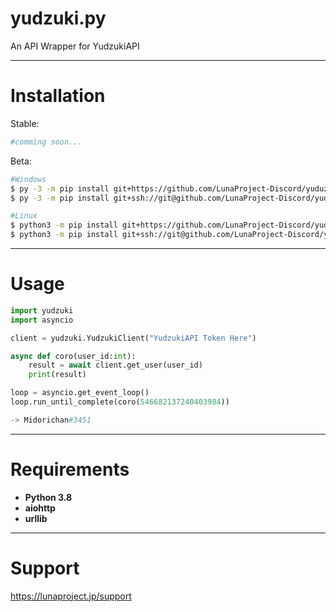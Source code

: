 # yudzuki.py

An API Wrapper for YudzukiAPI

***
Installation
====
Stable:
```bash
#comming soon...
```

Beta:
```bash
#Windows
$ py -3 -m pip install git+https://github.com/LunaProject-Discord/yuduzki.py
$ py -3 -m pip install git+ssh://git@github.com/LunaProject-Discord/yudzuki.py

#Linux
$ python3 -m pip install git+https://github.com/LunaProject-Discord/yuduzki.py
$ python3 -m pip install git+ssh://git@github.com/LunaProject-Discord/yudzuki.py
```

***
Usage
====
```python
import yudzuki
import asyncio

client = yudzuki.YudzukiClient("YudzukiAPI Token Here")

async def coro(user_id:int):
    result = await client.get_user(user_id)
    print(result)

loop = asyncio.get_event_loop()
loop.run_until_complete(coro(546682137240403984))

-> Midorichan#3451
```

***
Requirements
====
* **Python 3.8**
* **aiohttp**
* **urllib**

***
Support
====
https://lunaproject.jp/support
